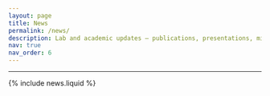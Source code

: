 ```yaml
---
layout: page
title: News
permalink: /news/
description: Lab and academic updates – publications, presentations, milestones, and opportunities
nav: true
nav_order: 6
---
```


<!-- Welcome to the news stream. Short inline notes highlight quick updates (acceptances, talks scheduled, resources released). Longer items appear as full posts for conference recaps, publication summaries, or reflective pieces.


How this works:
- Items with `inline: true` are rendered as concise line announcements.
- Items with `inline: false` behave like full posts and can include sections, figures, and references.
- All entries live under the `_news` directory; dates control ordering.

Subscribe / follow:
- RSS: Use the site feed to follow updates in your reader.
- Social: Key highlights may also appear on LinkedIn or Google Scholar profile updates.

Have a collaboration idea or student inquiry? Feel free to reach out via email. -->

---

{% include news.liquid %}
